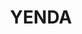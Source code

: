 ---
lastmod: '2025-04-06T06:05:20+00:00'
latitude: -34.116715
layout: suburb
longitude: 146.14674
postcode: '2681'
state: NSW
title: YENDA
url: /nsw/yenda/
---